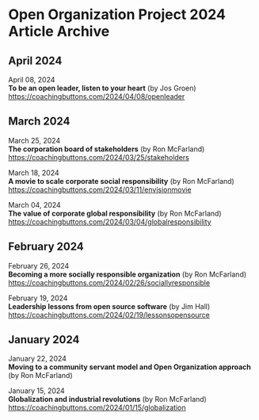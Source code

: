 # Open Organization Project 2024 Article Archive

## April 2024

April 08, 2024  
**To be an open leader, listen to your heart** (by Jos Groen)  
https://coachingbuttons.com/2024/04/08/openleader  

## March 2024

March 25, 2024  
**The corporation board of stakeholders** (by Ron McFarland)  
https://coachingbuttons.com/2024/03/25/stakeholders

March 18, 2024  
**A movie to scale corporate social responsibility** (by Ron McFarland)  
https://coachingbuttons.com/2024/03/11/envisionmovie

March 04, 2024  
**The value of corporate global responsibility** (by Ron McFarland)  
https://coachingbuttons.com/2024/03/04/globalresponsibility

## February 2024

February 26, 2024  
**Becoming a more socially responsible organization** (by Ron McFarland)  
https://coachingbuttons.com/2024/02/26/sociallyresponsible

February 19, 2024  
**Leadership lessons from open source software** (by Jim Hall)  
https://coachingbuttons.com/2024/02/19/lessonsopensource

## January 2024

January 22, 2024  
**Moving to a community servant model and Open Organization approach** (by Ron McFarland)  

January 15, 2024  
**Globalization and industrial revolutions** (by Ron McFarland)  
https://coachingbuttons.com/2024/01/15/globalization
